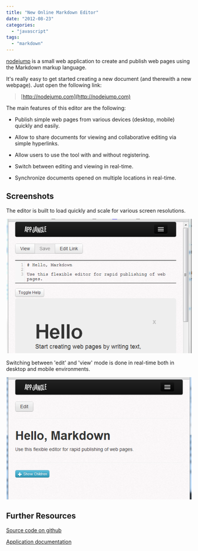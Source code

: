 ```yaml
---
title: "New Online Markdown Editor"
date: "2012-08-23"
categories: 
  - "javascript"
tags: 
  - "markdown"
---
```


[nodejump](http://nodejump.com) is a small web application to create and publish web pages using the Markdown markup language.

It's really easy to get started creating a new document (and therewith a new webpage). Just open the following link:

> [http://nodejump.com](http://nodejump.com)

The main features of this editor are the following:

- Publish simple web pages from various devices (desktop, mobile) quickly and easily.
    
- Allow to share documents for viewing and collaborative editing via simple hyperlinks.
    
- Allow users to use the tool with and without registering.
    
- Switch between editing and viewing in real-time.
    
- Synchronize documents opened on multiple locations in real-time.
    

## Screenshots

The editor is built to load quickly and scale for various screen resolutions.

![](images/082312_0511_newonlinema1.png)

Switching between 'edit' and 'view' mode is done in real-time both in desktop and mobile environments.

![](images/082312_0511_newonlinema2.png)

## Further Resources

[Source code on github](https://github.com/mxro/aj-edit)

[Application documentation](http://slicnet.com/mxrogm/mxrogm/apps/edit/docs/3/2/doc)
